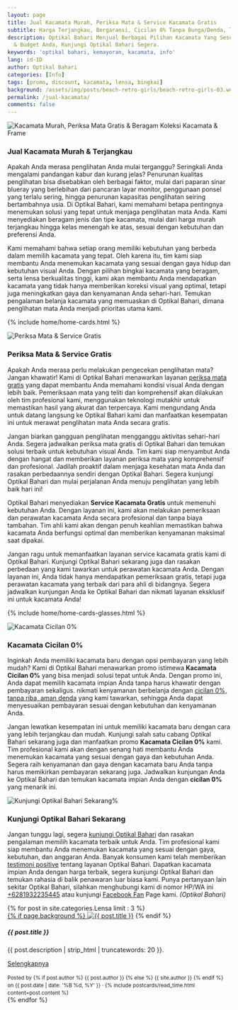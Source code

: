 ```yaml
---
layout: page
title: Jual Kacamata Murah, Periksa Mata & Service Kacamata Gratis
subtitle: Harga Terjangkau, Bergaransi, Cicilan 0% Tanpa Bunga/Denda, Terima KJP
description: Optikal Bahari Menjual Berbagai Pilihan Kacamata Yang Sesuai Dengan Kebutuhan
  & Budget Anda, Kunjungi Optikal Bahari Segera.
keywords: 'optikal bahari, kemayoran, kacamata, info'
lang: id-ID
author: Optikal Bahari
categories: [Info]
tags: [promo, discount, kacamata, lensa, bingkai]
background: /assets/img/posts/beach-retro-girls/beach-retro-girls-03.webp
permalink: /jual-kacamata/
comments: false
---
```


<div class="card-deck mb-3">
  <div class="card shadow p-3 mb-5 bg-white rounded">
        <img data-src="/assets/img/posts/beach-retro-girls/beach-retro-girls-04.webp"
            src="/assets/img/posts/beach-retro-girls/beach-retro-girls-04.webp"
            class="card-img-top img-fluid"
            loading="lazy"
            title="Kacamata Murah, Periksa Mata Gratis & Beragam Koleksi Kacamata & Frame"
            alt="Kacamata Murah, Periksa Mata Gratis & Beragam Koleksi Kacamata & Frame">
    <div class="card-body">
        <h3 class="card-title">
            Jual Kacamata Murah & Terjangkau
        </h3>
            <p class="card-text text-left">
                Apakah Anda merasa penglihatan Anda mulai terganggu? Seringkali Anda mengalami pandangan kabur dan kurang jelas? Penurunan kualitas penglihatan bisa disebabkan oleh berbagai faktor, mulai dari paparan sinar blueray yang berlebihan dari pancaran layar monitor, penggunaan ponsel yang terlalu sering, hingga penurunan kapasitas penglihatan seiring bertambahnya usia. Di Optikal Bahari, kami memahami betapa pentingnya menemukan solusi yang tepat untuk menjaga penglihatan mata Anda. Kami menyediakan beragam jenis dan tipe kacamata, mulai dari harga murah terjangkau hingga kelas menengah ke atas, sesuai dengan kebutuhan dan preferensi Anda.
            </p>
            <p class="card-text text-left">
                Kami memahami bahwa setiap orang memiliki kebutuhan yang berbeda dalam memilih kacamata yang tepat. Oleh karena itu, tim kami siap membantu Anda menemukan kacamata yang sesuai dengan gaya hidup dan kebutuhan visual Anda. Dengan pilihan bingkai kacamata yang beragam, serta lensa berkualitas tinggi, kami akan membantu Anda mendapatkan kacamata yang tidak hanya memberikan koreksi visual yang optimal, tetapi juga meningkatkan gaya dan kenyamanan Anda sehari-hari. Temukan pengalaman belanja kacamata yang memuaskan di Optikal Bahari, dimana penglihatan mata Anda menjadi prioritas utama kami.
            </p>
        </div>
   </div>
</div>

{% include home/home-cards.html %}

<div class="card-deck mb-3">
  <div class="card shadow p-3 mb-5 bg-white rounded">
        <img data-src="/assets/img/posts/beach-retro-girls/beach-retro-girls-05.webp"
            src="/assets/img/posts/beach-retro-girls/beach-retro-girls-05.webp"
            class="card-img-top img-fluid"
            loading="lazy"
            title="Periksa Mata & Service Gratis"
            alt="Periksa Mata & Service Gratis">
    <div class="card-body">
        <h3 class="card-title">
            Periksa Mata & Service Gratis
        </h3>
            <p class="card-text text-left">
                Apakah Anda merasa perlu melakukan pengecekan penglihatan mata? Jangan khawatir! Kami di Optikal Bahari menawarkan layanan <a href="{{"/periksa-mata-gratis" | relative_url }}" title="periksa mata gratis">periksa mata gratis</a> yang dapat membantu Anda memahami kondisi visual Anda dengan lebih baik. Pemeriksaan mata yang teliti dan komprehensif akan dilakukan oleh tim profesional kami, menggunakan teknologi mutakhir untuk memastikan hasil yang akurat dan terpercaya. Kami mengundang Anda untuk datang langsung ke Optikal Bahari kami dan manfaatkan kesempatan ini untuk merawat penglihatan mata Anda secara gratis.
            </p>
            <p class="card-text text-left">
                Jangan biarkan gangguan penglihatan mengganggu aktivitas sehari-hari Anda. Segera jadwalkan periksa mata gratis di Optikal Bahari dan temukan solusi terbaik untuk kebutuhan visual Anda. Tim kami siap menyambut Anda dengan hangat dan memberikan layanan periksa mata yang komprehensif dan profesional. Jadilah proaktif dalam menjaga kesehatan mata Anda dan rasakan perbedaannya sendiri dengan Optikal Bahari. Segera kunjungi Optikal Bahari dan mulai perjalanan Anda menuju penglihatan yang lebih baik hari ini!
            </p>
            <p class="card-text text-left">
                Optikal Bahari menyediakan <strong>Service Kacamata Gratis</strong> untuk memenuhi kebutuhan Anda. Dengan layanan ini, kami akan melakukan pemeriksaan dan perawatan kacamata Anda secara profesional dan tanpa biaya tambahan. Tim ahli kami akan dengan penuh keahlian memastikan bahwa kacamata Anda berfungsi optimal dan memberikan kenyamanan maksimal saat dipakai.
            </p>
            <p class="card-text text-left">
                Jangan ragu untuk memanfaatkan layanan service kacamata gratis kami di Optikal Bahari. Kunjungi Optikal Bahari sekarang juga dan rasakan perbedaan yang kami tawarkan untuk perawatan kacamata Anda. Dengan layanan ini, Anda tidak hanya mendapatkan pemeriksaan gratis, tetapi juga perawatan kacamata yang terbaik dari para ahli di bidangnya. Segera jadwalkan kunjungan Anda ke Optikal Bahari dan nikmati layanan eksklusif ini untuk kacamata Anda!
            </p>
        </div>
   </div>
</div>

{% include home/home-cards-glasses.html %}

<div class="card-deck mb-3">
  <div class="card shadow p-3 mb-5 bg-white rounded">
        <img data-src="/assets/img/posts/beach-retro-girls/beach-retro-girls-08.webp"
            src="/assets/img/posts/beach-retro-girls/beach-retro-girls-08.webp"
            class="card-img-top img-fluid"
            loading="lazy"
            title="Kacamata Cicilan 0%"
            alt="Kacamata Cicilan 0%">
    <div class="card-body">
        <h3 class="card-title">
            Kacamata Cicilan 0%
        </h3>
            <p class="card-text text-left">
                Inginkah Anda memiliki kacamata baru dengan opsi pembayaran yang lebih mudah? Kami di Optikal Bahari menawarkan promo istimewa <strong>Kacamata Cicilan 0%</strong> yang bisa menjadi solusi tepat untuk Anda. Dengan promo ini, Anda dapat memilih kacamata impian Anda tanpa harus khawatir dengan pembayaran sekaligus. nikmati kenyamanan berbelanja dengan <a href="{{"/kacamata-cicilan" | relative_url }}" title="kacamata cicilan">cicilan 0%, tanpa riba, aman denda</a> yang kami tawarkan, sehingga Anda dapat menyesuaikan pembayaran sesuai dengan kebutuhan dan kenyamanan Anda.
            </p>
            <p class="card-text text-left">
                Jangan lewatkan kesempatan ini untuk memiliki kacamata baru dengan cara yang lebih terjangkau dan mudah. Kunjungi salah satu cabang Optikal Bahari sekarang juga dan manfaatkan promo <strong>Kacamata Cicilan 0%</strong> kami. Tim profesional kami akan dengan senang hati membantu Anda menemukan kacamata yang sesuai dengan gaya dan kebutuhan Anda. Segera raih kenyamanan dan gaya dengan kacamata baru Anda tanpa harus memikirkan pembayaran sekarang juga. Jadwalkan kunjungan Anda ke Optikal Bahari dan temukan kacamata impian Anda dengan <strong>cicilan 0%</strong> yang menarik ini.
            </p>
        </div>
   </div>
</div>

<div class="card-deck mb-3">
    <div class="card shadow p-3 mb-5 bg-white rounded">
        <img data-src="/assets/img/posts/beach-retro-girls/beach-retro-girls-029.webp"
            src="/assets/img/posts/beach-retro-girls/beach-retro-girls-029.webp"
            class="card-img-top img-fluid"
            loading="lazy"
            title="Kunjungi Optikal Bahari Sekarang%"
            alt="Kunjungi Optikal Bahari Sekarang%">
        <div class="card-body">
            <h3 class="card-title">
                Kunjungi Optikal Bahari Sekarang
            </h3>
                <p class="card-text text-left">
                        Jangan tunggu lagi, segera <a href="{{"/lokasi" | relative_url }}" title="lokasi Optikal Bahari">kunjungi Optikal Bahari</a> dan rasakan pengalaman memilih kacamata terbaik untuk Anda. Tim profesional kami siap membantu Anda menemukan kacamata yang sesuai dengan gaya, kebutuhan, dan anggaran Anda. Banyak konsumen kami telah memberikan <a href="{{"/testimoni" | relative_url }}" title="testimoni positive">testimoni positive</a> tentang layanan Optikal Bahari. Dapatkan kacamata impian Anda dengan harga terbaik, segera kunjungi Optikal Bahari dan temukan rahasia di balik penawaran luar biasa kami. Punya pertanyaan lain sekitar Optikal Bahari, silahkan menghubungi kami di nomor HP/WA ini <a href="https://api.whatsapp.com/send?phone=6281932235445&text=Hallo%2C+saya+butuh+informasi+lebih+lanjut+mengenai+Optikal+Bahari" id="WhatsAppClick" class="WhatsAppCall" title="Call WhatsApp">+6281932235445</a> atau kunjungi <a href="https://www.facebook.com/optikalbahari" id="FBClick" title="Facebook Page Optikal Bahari" class="FacebookPage">Facebook Fan</a> Page kami. <em>(Optikal Bahari)</em>
                </p>
	    </div>
    </div>
</div>

<section id="posts-category">
    <div class="card-deck">
		{% for post in site.categories.Lensa limit : 3 %}
        <div class="card shadow p-3 mb-5 bg-white rounded">
            <a href="{{ post.url | prepend: site.baseurl | replace: '//', '/' }}">
                {% if page.background %}
                    <img src="{{ post.background | prepend: site.baseurl | replace: '//', '/' }}" class="card-img-top img-fluid"
                    loading="lazy"
                    alt="{{ post.title }}"></a>
                {% endif %}
            <div class="card-body">
                <h5 class="card-title">
                    {{ post.title }}
                </h5>
                <p class="card-text text-left">
                    {{ post.description | strip_html | truncatewords: 20 }}.
                </p>
                <p class="card-text text-left">
                    <a class="btn btn-primary rounded-pill text-decoration-none"
                        href="{{ post.url | prepend: site.baseurl | replace: '//', '/' }}">Selengkapnya
                    </a>
                </p>
            </div>
            <div class="card-footer">
                <small class="text-muted">
                    Posted by {% if post.author %} {{ post.author }} {% else %} {{ site.author }} {% endif %} on
                    {{ post.date | date: '%B %d, %Y' }} &middot; {% include postcards/read_time.html content=post.content %}
                </small>
            </div>
        </div>
        {% endfor %}
    </div>
</section>
